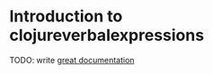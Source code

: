 # Introduction to clojureverbalexpressions

TODO: write [great documentation](http://jacobian.org/writing/great-documentation/what-to-write/)
